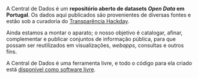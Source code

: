 A Central de Dados é um **repositório aberto de datasets _Open Data_ em Portugal**. Os dados aqui publicados são provenientes de diversas fontes e estão sob a curadoria do [Transparência Hackday](http://transparenciahackday.org).

Ainda estamos a montar o aparato; o nosso objetivo é catalogar, afinar, complementar e publicar conjuntos de informação pública, para que possam ser reutilizados em visualizações, *webapps*, consultas e outros fins.

A Central de Dados é uma ferramenta livre, e todo o código para ela criado está [disponível como software livre](https://github.com/centraldedados/datacentral).

